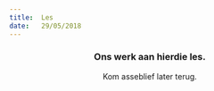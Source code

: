 ```yaml
---
title:  Les
date:   29/05/2018
---
```


### <center>Ons werk aan hierdie les.</center>
<center>Kom asseblief later terug.</center>